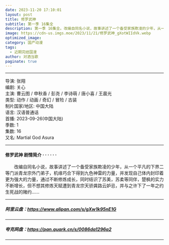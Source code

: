 ```yaml
---
date: 2023-11-20 17:10:01
layout: post
title: 修罗武神
subtitle: 第一季 16集全
description: 第一季 16集全。改编自同名小说，故事讲述了一个备受家族欺凌的少年，从一个平凡的下界二等门派青龙宗外门弟子，机缘巧合下得到九色神雷的力量，并发现自己体内封印着更为强大的力量，通过不断修炼成长，同时结识了苏美，苏柔等同伴，楚枫的实力不断增长...
image: https://cdn-us.imgs.moe/2023/11/21/修罗武神_gXotWIIdVk.webp
optimized_image: 
category: 国产动漫
tags:
  - 近期完结国漫
author: 对酒当歌
paginate: true
---
```


---

导演: 张翔  
编剧: 关心  
主演: 曹云图 / 申秋香 / 彭尧 / 李诗萌 / 唐小喜 / 王晨光  
类型: 动作 / 动画 / 奇幻 / 冒险 / 古装  
制片国家/地区: 中国大陆  
语言: 汉语普通话  
首播: 2023-09-26(中国大陆)  
季数: 1  
集数: 16  
又名: Martial God Asura  

---

#### 修罗武神 剧情简介 · · · · · ·

　　改编自同名小说，故事讲述了一个备受家族欺凌的少年，从一个平凡的下界二等门派青龙宗外门弟子，机缘巧合下得到九色神雷的力量，并发现自己体内封印着更为强大的力量，通过不断修炼成长，同时结识了苏美，苏柔等同伴，楚枫的实力不断增长，但不想其修炼天赋遭到青龙宗天骄龚路云妒忌，并与之许下了一年之约生死战的赌约......

---

##### 阿里云盘：<https://www.alipan.com/s/gXw1k95nE1G>

---

##### 夸克网盘：<https://pan.quark.cn/s/0086da1296a2>

---
